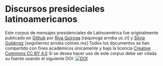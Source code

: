 # Discursos presideciales latinoamericanos
Este corpus de mensajes presidenciales de Latinoamérica fue originalmente publicado en [Github](https://github.com/corpusenespanol/discursos-presidenciales) por [Riva Quiroga](https://twitter.com/rivaquiroga) [rpquiroga arroba uc.cl] y [Silvia Gutiérrez](twitter.com/espejolento) [segutierrez arroba colmex.mx]
Todos los documentos se han compartido con fines académicos únicamente y bajo la licencia [Creative Commons CC BY 4.0](https://creativecommons.org/licenses/by/4.0/deed.es)
Si se desea hacer uso de este corpus debe ser citada su fuente usando el siguiente DOI:
[![DOI](https://zenodo.org/badge/143443132.svg)](https://zenodo.org/record/2547051#.XE9pc1z0mUk)
